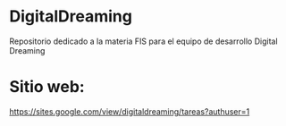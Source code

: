 # DigitalDreaming
Repositorio dedicado a la materia FIS para el equipo de desarrollo Digital Dreaming

# Sitio web: 
https://sites.google.com/view/digitaldreaming/tareas?authuser=1

